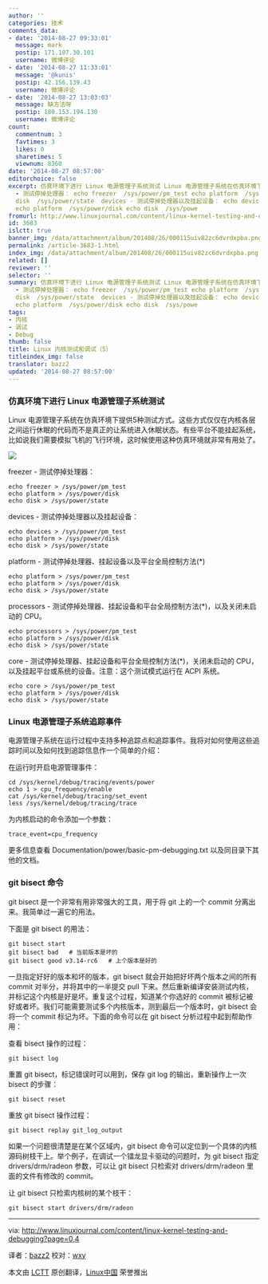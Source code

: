 ```yaml
---
author: ''
categories: 技术
comments_data:
- date: '2014-08-27 09:33:01'
  message: mark
  postip: 171.107.30.101
  username: 微博评论
- date: '2014-08-27 11:33:01'
  message: '@kunis'
  postip: 42.156.139.43
  username: 微博评论
- date: '2014-08-27 13:03:03'
  message: 缺方法呀
  postip: 180.153.194.130
  username: 微博评论
count:
  commentnum: 3
  favtimes: 3
  likes: 0
  sharetimes: 5
  viewnum: 8360
date: '2014-08-27 08:57:00'
editorchoice: false
excerpt: 仿真环境下进行 Linux 电源管理子系统测试 Linux 电源管理子系统在仿真环境下提供5种测试方式。这些方式仅仅在内核各层之间运行休眠的代码而不是真正的让系统进入休眠状态。有些平台不能挂起系统，比如说我们需要模拟飞机的飞行环境，这时候使用这种仿真环境就非常有用处了。  freezer
  - 测试停掉处理器： echo freezer  /sys/power/pm_test echo platform  /sys/power/disk echo
  disk  /sys/power/state  devices - 测试停掉处理器以及挂起设备： echo devices  /sys/power/pm_test
  echo platform  /sys/power/disk echo disk  /sys/powe
fromurl: http://www.linuxjournal.com/content/linux-kernel-testing-and-debugging?page=0,4
id: 3683
islctt: true
banner_img: /data/attachment/album/201408/26/000115uiv82zc6dvrdxpba.png
permalink: /article-3683-1.html
index_img: /data/attachment/album/201408/26/000115uiv82zc6dvrdxpba.png.thumb.jpg
related: []
reviewer: ''
selector: ''
summary: 仿真环境下进行 Linux 电源管理子系统测试 Linux 电源管理子系统在仿真环境下提供5种测试方式。这些方式仅仅在内核各层之间运行休眠的代码而不是真正的让系统进入休眠状态。有些平台不能挂起系统，比如说我们需要模拟飞机的飞行环境，这时候使用这种仿真环境就非常有用处了。  freezer
  - 测试停掉处理器： echo freezer  /sys/power/pm_test echo platform  /sys/power/disk echo
  disk  /sys/power/state  devices - 测试停掉处理器以及挂起设备： echo devices  /sys/power/pm_test
  echo platform  /sys/power/disk echo disk  /sys/powe
tags:
- 内核
- 调试
- Debug
thumb: false
title: Linux 内核测试和调试（5）
titleindex_img: false
translator: bazz2
updated: '2014-08-27 08:57:00'
---
```


### 仿真环境下进行 Linux 电源管理子系统测试


Linux 电源管理子系统在仿真环境下提供5种测试方式。这些方式仅仅在内核各层之间运行休眠的代码而不是真正的让系统进入休眠状态。有些平台不能挂起系统，比如说我们需要模拟飞机的飞行环境，这时候使用这种仿真环境就非常有用处了。


![](/data/attachment/album/201408/26/000115uiv82zc6dvrdxpba.png)


freezer - 测试停掉处理器：



```
echo freezer > /sys/power/pm_test
echo platform > /sys/power/disk
echo disk > /sys/power/state

```

devices - 测试停掉处理器以及挂起设备：



```
echo devices > /sys/power/pm_test
echo platform > /sys/power/disk
echo disk > /sys/power/state

```

platform - 测试停掉处理器、挂起设备以及平台全局控制方法(\*)



```
echo platform > /sys/power/pm_test
echo platform > /sys/power/disk
echo disk > /sys/power/state

```

processors - 测试停掉处理器、挂起设备和平台全局控制方法(\*)，以及关闭未启动的 CPU。



```
echo processors > /sys/power/pm_test
echo platform > /sys/power/disk
echo disk > /sys/power/state

```

core - 测试停掉处理器、挂起设备和平台全局控制方法(\*)，关闭未启动的 CPU，以及挂起平台或系统的设备。注意：这个测试模式运行在 ACPI 系统。



```
echo core > /sys/power/pm_test
echo platform > /sys/power/disk
echo disk > /sys/power/state

```

### Linux 电源管理子系统追踪事件


电源管理子系统在运行过程中支持多种追踪点和追踪事件。我将对如何使用这些追踪时间以及如何找到追踪信息作一个简单的介绍：


在运行时开启电源管理事件：



```
cd /sys/kernel/debug/tracing/events/power
echo 1 > cpu_frequency/enable
cat /sys/kernel/debug/tracing/set_event
less /sys/kernel/debug/tracing/trace

```

为内核启动的命令添加一个参数：



```
trace_event=cpu_frequency

```

更多信息查看 Documentation/power/basic-pm-debugging.txt 以及同目录下其他的文档。


### git bisect 命令


git bisect 是一个非常有用非常强大的工具，用于将 git 上的一个 commit 分离出来。我简单过一遍它的用法。


下面是 git bisect 的用法：



```
git bisect start
git bisect bad   # 当前版本是坏的
git bisect good v3.14-rc6   # 上个版本是好的

```

一旦指定好好的版本和坏的版本，git bisect 就会开始把好坏两个版本之间的所有 commit 对半分，并将其中的一半提交 pull 下来。然后重新编译安装测试内核，并标记这个内核是好是坏。重复这个过程，知道某个你选好的 commit 被标记被好或者坏。我们可能需要测试多个内核版本，测到最后一个版本时，git bisect 会将一个 commit 标记为坏。下面的命令可以在 git bisect 分析过程中起到帮助作用：


查看 bisect 操作的过程：



```
git bisect log

```

重置 git bisect，标记错误时可以用到，保存 git log 的输出，重新操作上一次 bisect 的步骤：



```
git bisect reset

```

重放 git bisect 操作过程：



```
git bisect replay git_log_output

```

如果一个问题很清楚是在某个区域内，git bisect 命令可以定位到一个具体的内核源码树枝干上。举个例子，在调试一个镭龙显卡驱动的问题时，为 git bisect 指定 drivers/drm/radeon 参数，可以让 git bisect 只检索对 drivers/drm/radeon 里面的文件有修改的 commit。


让 git bisect 只检索内核树的某个枝干：



```
git bisect start drivers/drm/radeon

```



---


via: <http://www.linuxjournal.com/content/linux-kernel-testing-and-debugging?page=0,4>


译者：[bazz2](https://github.com/bazz2) 校对：[wxy](https://github.com/wxy)


本文由 [LCTT](https://github.com/LCTT/TranslateProject) 原创翻译，[Linux中国](http://linux.cn/) 荣誉推出
